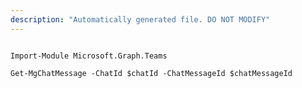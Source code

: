 ```yaml
---
description: "Automatically generated file. DO NOT MODIFY"
---
```


```powershellv2

Import-Module Microsoft.Graph.Teams

Get-MgChatMessage -ChatId $chatId -ChatMessageId $chatMessageId

```
